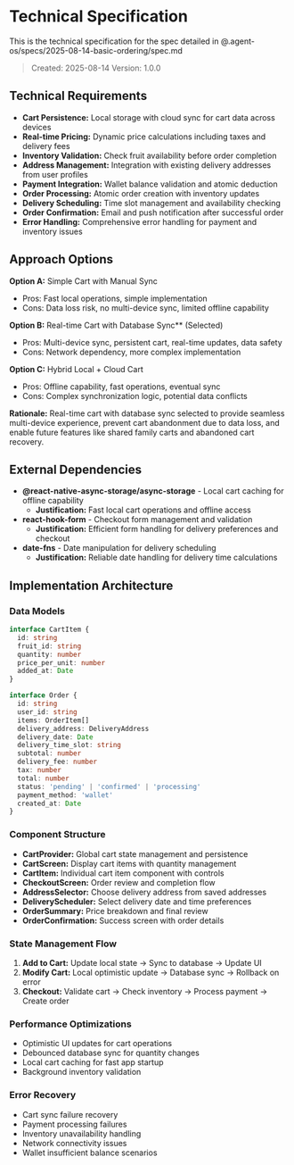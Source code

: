 # Technical Specification

This is the technical specification for the spec detailed in @.agent-os/specs/2025-08-14-basic-ordering/spec.md

> Created: 2025-08-14
> Version: 1.0.0

## Technical Requirements

- **Cart Persistence:** Local storage with cloud sync for cart data across devices
- **Real-time Pricing:** Dynamic price calculations including taxes and delivery fees
- **Inventory Validation:** Check fruit availability before order completion
- **Address Management:** Integration with existing delivery addresses from user profiles
- **Payment Integration:** Wallet balance validation and atomic deduction
- **Order Processing:** Atomic order creation with inventory updates
- **Delivery Scheduling:** Time slot management and availability checking
- **Order Confirmation:** Email and push notification after successful order
- **Error Handling:** Comprehensive error handling for payment and inventory issues

## Approach Options

**Option A:** Simple Cart with Manual Sync
- Pros: Fast local operations, simple implementation
- Cons: Data loss risk, no multi-device sync, limited offline capability

**Option B:** Real-time Cart with Database Sync** (Selected)
- Pros: Multi-device sync, persistent cart, real-time updates, data safety
- Cons: Network dependency, more complex implementation

**Option C:** Hybrid Local + Cloud Cart
- Pros: Offline capability, fast operations, eventual sync
- Cons: Complex synchronization logic, potential data conflicts

**Rationale:** Real-time cart with database sync selected to provide seamless multi-device experience, prevent cart abandonment due to data loss, and enable future features like shared family carts and abandoned cart recovery.

## External Dependencies

- **@react-native-async-storage/async-storage** - Local cart caching for offline capability
  - **Justification:** Fast local cart operations and offline access
- **react-hook-form** - Checkout form management and validation
  - **Justification:** Efficient form handling for delivery preferences and checkout
- **date-fns** - Date manipulation for delivery scheduling
  - **Justification:** Reliable date handling for delivery time calculations

## Implementation Architecture

### Data Models
```typescript
interface CartItem {
  id: string
  fruit_id: string
  quantity: number
  price_per_unit: number
  added_at: Date
}

interface Order {
  id: string
  user_id: string
  items: OrderItem[]
  delivery_address: DeliveryAddress
  delivery_date: Date
  delivery_time_slot: string
  subtotal: number
  delivery_fee: number
  tax: number
  total: number
  status: 'pending' | 'confirmed' | 'processing'
  payment_method: 'wallet'
  created_at: Date
}
```

### Component Structure
- **CartProvider:** Global cart state management and persistence
- **CartScreen:** Display cart items with quantity management
- **CartItem:** Individual cart item component with controls
- **CheckoutScreen:** Order review and completion flow
- **AddressSelector:** Choose delivery address from saved addresses
- **DeliveryScheduler:** Select delivery date and time preferences
- **OrderSummary:** Price breakdown and final review
- **OrderConfirmation:** Success screen with order details

### State Management Flow
1. **Add to Cart:** Update local state → Sync to database → Update UI
2. **Modify Cart:** Local optimistic update → Database sync → Rollback on error
3. **Checkout:** Validate cart → Check inventory → Process payment → Create order

### Performance Optimizations
- Optimistic UI updates for cart operations
- Debounced database sync for quantity changes
- Local cart caching for fast app startup
- Background inventory validation

### Error Recovery
- Cart sync failure recovery
- Payment processing failures
- Inventory unavailability handling
- Network connectivity issues
- Wallet insufficient balance scenarios